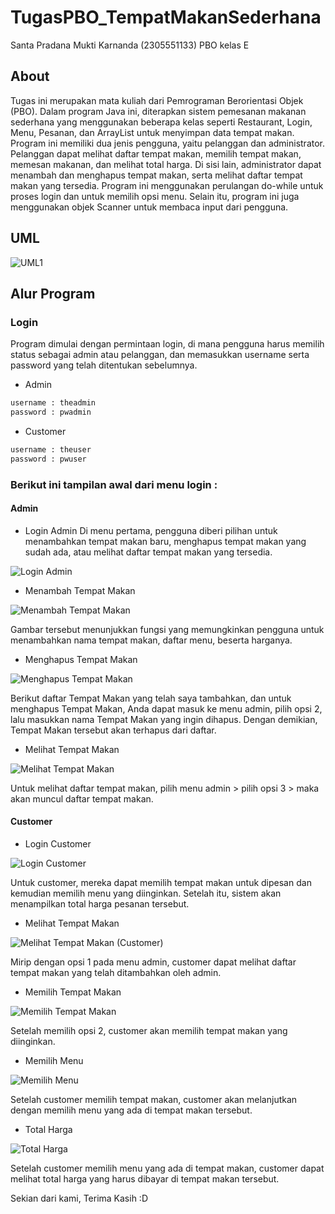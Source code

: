 # TugasPBO_TempatMakanSederhana

Santa Pradana Mukti Karnanda (2305551133) PBO kelas E

## About

Tugas ini merupakan mata kuliah dari Pemrograman Berorientasi Objek (PBO). Dalam program Java ini, diterapkan sistem pemesanan makanan sederhana yang menggunakan beberapa kelas seperti Restaurant, Login, Menu, Pesanan, dan ArrayList untuk menyimpan data tempat makan. Program ini memiliki dua jenis pengguna, yaitu pelanggan dan administrator. Pelanggan dapat melihat daftar tempat makan, memilih tempat makan, memesan makanan, dan melihat total harga. Di sisi lain, administrator dapat menambah dan menghapus tempat makan, serta melihat daftar tempat makan yang tersedia. Program ini menggunakan perulangan do-while untuk proses login dan untuk memilih opsi menu. Selain itu, program ini juga menggunakan objek Scanner untuk membaca input dari pengguna.

## UML

![UML1](https://github.com/Wahsindhu/PBO-Project-Restaurant-Sederhana/assets/147221208/ac66939b-032d-4840-aa2c-7a3b4ec08d4b)

## Alur Program

### Login 

Program dimulai dengan permintaan login, di mana pengguna harus memilih status sebagai admin atau pelanggan, dan memasukkan username serta password yang telah ditentukan sebelumnya.

- Admin

```sh
username : theadmin
password : pwadmin
```

- Customer

```sh
username : theuser
password : pwuser
```

### Berikut ini tampilan awal dari menu login :

#### Admin

- Login Admin
Di menu pertama, pengguna diberi pilihan untuk menambahkan tempat makan baru, menghapus tempat makan yang sudah ada, atau melihat daftar tempat makan yang tersedia.

![Login Admin](https://github.com/Wahsindhu/PBO-Project-Restaurant-Sederhana/assets/147221208/0235522f-08f8-45c8-8559-0cb625ccb558)

- Menambah Tempat Makan

![Menambah Tempat Makan](https://github.com/santpr/tugaspbo/assets/147221208/0cbe72dc-dfd7-4c02-a540-aa22955562ba)

Gambar tersebut menunjukkan fungsi yang memungkinkan pengguna untuk menambahkan nama tempat makan, daftar menu, beserta harganya.
- Menghapus Tempat Makan

![Menghapus Tempat Makan](https://github.com/Wahsindhu/PBO-Project-Restaurant-Sederhana/assets/147221208/e08441d3-19a5-4c10-bb21-fcf28acec219)

Berikut daftar Tempat Makan yang telah saya tambahkan, dan untuk menghapus Tempat Makan, Anda dapat masuk ke menu admin, pilih opsi 2, lalu masukkan nama Tempat Makan yang ingin dihapus. Dengan demikian, Tempat Makan tersebut akan terhapus dari daftar.

- Melihat Tempat Makan

![Melihat Tempat Makan](https://github.com/santpr/tugaspbo/assets/147221208/aba93851-d564-4475-ae2a-829380efe60b)

Untuk melihat daftar tempat makan, pilih menu admin > pilih opsi 3 > maka akan muncul daftar tempat makan.

#### Customer

- Login Customer

![Login Customer](https://github.com/santpr/tugaspbo/assets/147221208/7564d800-dc26-413e-8023-456101b2902b)

Untuk customer, mereka dapat memilih tempat makan untuk dipesan dan kemudian memilih menu yang diinginkan. Setelah itu, sistem akan menampilkan total harga pesanan tersebut.

- Melihat Tempat Makan

![Melihat Tempat Makan (Customer)](https://github.com/santpr/tugaspbo/assets/147221208/7ef2ac15-1398-4a04-b3c4-68f5e7741ca5)

Mirip dengan opsi 1 pada menu admin, customer dapat melihat daftar tempat makan yang telah ditambahkan oleh admin.

- Memilih Tempat Makan

![Memilih Tempat Makan](https://github.com/santpr/tugaspbo/assets/147221208/589be670-135e-4e26-9d3e-0ef00b0438df)

Setelah memilih opsi 2, customer akan memilih tempat makan yang diinginkan.

- Memilih Menu

![Memilih Menu](https://github.com/santpr/tugaspbo/assets/147221208/1a031923-c3c4-4a4f-a51a-ccee0a595c2d)

Setelah customer memilih tempat makan, customer akan melanjutkan dengan memilih menu yang ada di tempat makan tersebut.

- Total Harga

![Total Harga](https://github.com/santpr/tugaspbo/assets/147221208/49568414-c66c-483d-9549-def36ed12bab)

Setelah customer memilih menu yang ada di tempat makan, customer dapat melihat total harga yang harus dibayar di tempat makan tersebut.

Sekian dari kami, Terima Kasih :D
